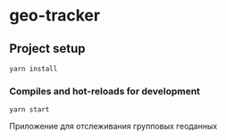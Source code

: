 # geo-tracker

## Project setup

```
yarn install
```

### Compiles and hot-reloads for development

```
yarn start
```

Приложение для отслеживания групповых геоданных
